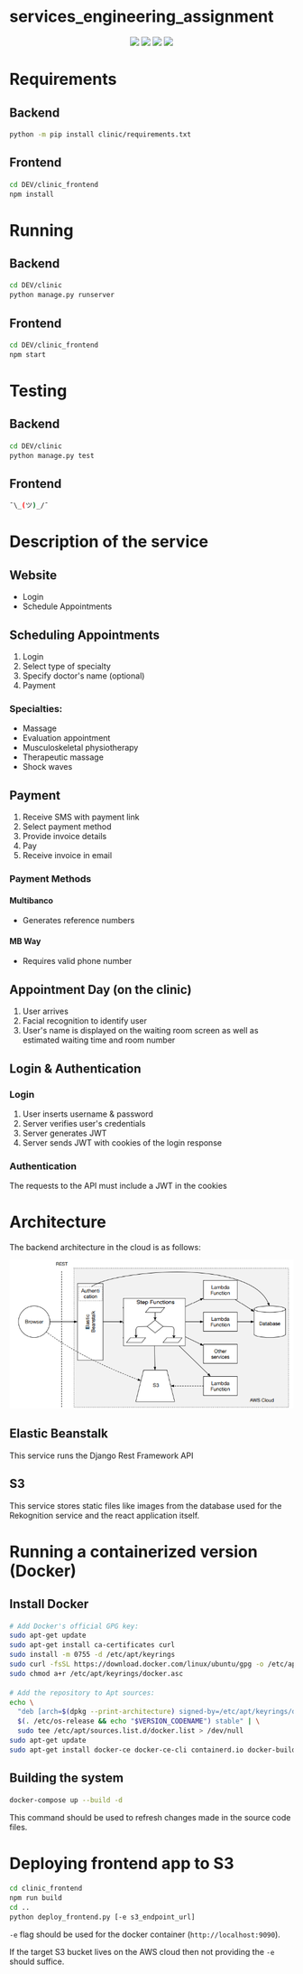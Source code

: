 # services_engineering_assignment
<p align='center'>
    <img src="https://img.shields.io/badge/Python-gray?logo=python&logoColor=yellow" />
    <img src="https://img.shields.io/badge/Django-gray?logo=django" />
    <img src="https://img.shields.io/badge/React-gray?logo=react" />
    <img src="https://img.shields.io/badge/Typescript-gray?logo=typescript&logoColor=white" />
</p>

# Requirements

## Backend
```sh
python -m pip install clinic/requirements.txt
```

## Frontend
```sh
cd DEV/clinic_frontend
npm install
```

# Running
## Backend
```sh
cd DEV/clinic
python manage.py runserver
```

## Frontend
```sh
cd DEV/clinic_frontend
npm start
```

# Testing
## Backend
```sh
cd DEV/clinic
python manage.py test
```

## Frontend
```sh
¯\_(ツ)_/¯
```

# Description of the service

## Website
- Login
- Schedule Appointments

## Scheduling Appointments
1. Login
2. Select type of specialty
3. Specify doctor's name (optional)
4. Payment

### Specialties:
- Massage
- Evaluation appointment
- Musculoskeletal physiotherapy
- Therapeutic massage
- Shock waves

## Payment
1. Receive SMS with payment link
2. Select payment method
3. Provide invoice details
4. Pay
5. Receive invoice in email

### Payment Methods
#### Multibanco
- Generates reference numbers
#### MB Way
- Requires valid phone number

## Appointment Day (on the clinic)
1. User arrives
2. Facial recognition to identify user
3. User's name is displayed on the waiting room screen as well as estimated waiting time and room number

## Login & Authentication
### Login

1. User inserts username & password
2. Server verifies user's credentials
3. Server generates JWT
4. Server sends JWT with cookies of the login response

### Authentication
The requests to the API must include a JWT in the cookies


# Architecture
The backend architecture in the cloud is as follows:

![arch](ARCH/arch.png)

## Elastic Beanstalk
This service runs the Django Rest Framework API

## S3
This service stores static files like images from the database used for the Rekognition service and the react application itself.


# Running a containerized version (Docker)
## Install Docker
```sh
# Add Docker's official GPG key:
sudo apt-get update
sudo apt-get install ca-certificates curl
sudo install -m 0755 -d /etc/apt/keyrings
sudo curl -fsSL https://download.docker.com/linux/ubuntu/gpg -o /etc/apt/keyrings/docker.asc
sudo chmod a+r /etc/apt/keyrings/docker.asc

# Add the repository to Apt sources:
echo \
  "deb [arch=$(dpkg --print-architecture) signed-by=/etc/apt/keyrings/docker.asc] https://download.docker.com/linux/ubuntu \
  $(. /etc/os-release && echo "$VERSION_CODENAME") stable" | \
  sudo tee /etc/apt/sources.list.d/docker.list > /dev/null
sudo apt-get update
sudo apt-get install docker-ce docker-ce-cli containerd.io docker-buildx-plugin docker-compose-plugin
```

## Building the system
```sh
docker-compose up --build -d
```

This command should be used to refresh changes made in the source code files.

# Deploying frontend app to S3
```sh
cd clinic_frontend
npm run build
cd ..
python deploy_frontend.py [-e s3_endpoint_url]
```

`-e` flag should be used for the docker container (`http://localhost:9090`).

If the target S3 bucket lives on the AWS cloud then not providing the `-e` should suffice.
